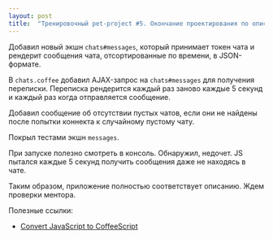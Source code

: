 ```yaml
---
layout: post
title:  "Тренировочный pet-project #5. Окончание проектирования по описанию"
---
```

Добавил новый экшн `chats#messages`, который принимает токен чата и рендерит сообщения чата, отсортированные по времени, в JSON-формате.

В `chats.coffee` добавил AJAX-запрос на `chats#messages` для получения переписки. Переписка рендерится каждый раз заново каждые 5 секунд и каждый раз когда отправляется сообщение.

Добавил сообщение об отсутствии пустых чатов, если они не найдены после попытки коннекта к случайному пустому чату.

Покрыл тестами экшн `messages`.

При запуске полезно смотреть в консоль. Обнаружил, недочет. JS пытался каждые 5 секунд получить сообщения даже не находясь в чате.

Таким образом, приложение полностью соответствует описанию. Ждем проверки ментора.


Полезные ссылки:
- [Convert JavaScript to CoffeeScript](http://js2.coffee/)
